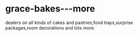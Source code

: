 # grace-bakes---more
dealers on all kinds of cakes and pastries,food trays,surprise packages,room decorations and lots more.
